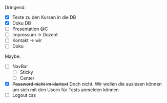 Dringend:
- [x] Texte zu den Kursen in die DB
- [x] Doku DB
- [ ] Presentation @C
- [ ] Impressum -> Dozent
- [ ] Kontakt -> wir
- [ ] Doku

Maybe:
- [ ] NavBar
  - [ ] Sticky
  - [ ] Center
- [x] ~~Password nicht im klartext~~ Doch nicht. Wir wollen die auslesen können um sich mit den Usern für Tests anmelden können
- [ ] Logout css
